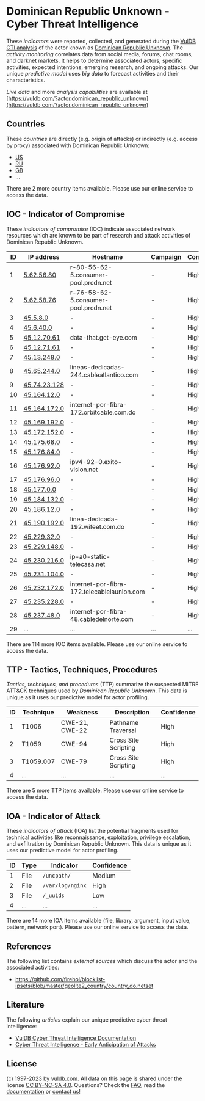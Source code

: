 # Dominican Republic Unknown - Cyber Threat Intelligence

These _indicators_ were reported, collected, and generated during the [VulDB CTI analysis](https://vuldb.com/?kb.cti) of the actor known as [Dominican Republic Unknown](https://vuldb.com/?actor.dominican_republic_unknown). The _activity monitoring_ correlates data from social media, forums, chat rooms, and darknet markets. It helps to determine associated actors, specific activities, expected intentions, emerging research, and ongoing attacks. Our unique _predictive model_ uses _big data_ to forecast activities and their characteristics.

_Live data_ and more _analysis capabilities_ are available at [https://vuldb.com/?actor.dominican_republic_unknown](https://vuldb.com/?actor.dominican_republic_unknown)

## Countries

These _countries_ are directly (e.g. origin of attacks) or indirectly (e.g. access by proxy) associated with Dominican Republic Unknown:

* [US](https://vuldb.com/?country.us)
* [RU](https://vuldb.com/?country.ru)
* [GB](https://vuldb.com/?country.gb)
* ...

There are 2 more country items available. Please use our online service to access the data.

## IOC - Indicator of Compromise

These _indicators of compromise_ (IOC) indicate associated network resources which are known to be part of research and attack activities of Dominican Republic Unknown.

ID | IP address | Hostname | Campaign | Confidence
-- | ---------- | -------- | -------- | ----------
1 | [5.62.56.80](https://vuldb.com/?ip.5.62.56.80) | r-80-56-62-5.consumer-pool.prcdn.net | - | High
2 | [5.62.58.76](https://vuldb.com/?ip.5.62.58.76) | r-76-58-62-5.consumer-pool.prcdn.net | - | High
3 | [45.5.8.0](https://vuldb.com/?ip.45.5.8.0) | - | - | High
4 | [45.6.40.0](https://vuldb.com/?ip.45.6.40.0) | - | - | High
5 | [45.12.70.61](https://vuldb.com/?ip.45.12.70.61) | data-that.get-eye.com | - | High
6 | [45.12.71.61](https://vuldb.com/?ip.45.12.71.61) | - | - | High
7 | [45.13.248.0](https://vuldb.com/?ip.45.13.248.0) | - | - | High
8 | [45.65.244.0](https://vuldb.com/?ip.45.65.244.0) | lineas-dedicadas-244.cableatlantico.com | - | High
9 | [45.74.23.128](https://vuldb.com/?ip.45.74.23.128) | - | - | High
10 | [45.164.12.0](https://vuldb.com/?ip.45.164.12.0) | - | - | High
11 | [45.164.172.0](https://vuldb.com/?ip.45.164.172.0) | internet-por-fibra-172.orbitcable.com.do | - | High
12 | [45.169.192.0](https://vuldb.com/?ip.45.169.192.0) | - | - | High
13 | [45.172.152.0](https://vuldb.com/?ip.45.172.152.0) | - | - | High
14 | [45.175.68.0](https://vuldb.com/?ip.45.175.68.0) | - | - | High
15 | [45.176.84.0](https://vuldb.com/?ip.45.176.84.0) | - | - | High
16 | [45.176.92.0](https://vuldb.com/?ip.45.176.92.0) | ipv4-92-0.exito-vision.net | - | High
17 | [45.176.96.0](https://vuldb.com/?ip.45.176.96.0) | - | - | High
18 | [45.177.0.0](https://vuldb.com/?ip.45.177.0.0) | - | - | High
19 | [45.184.132.0](https://vuldb.com/?ip.45.184.132.0) | - | - | High
20 | [45.186.12.0](https://vuldb.com/?ip.45.186.12.0) | - | - | High
21 | [45.190.192.0](https://vuldb.com/?ip.45.190.192.0) | linea-dedicada-192.wifeet.com.do | - | High
22 | [45.229.32.0](https://vuldb.com/?ip.45.229.32.0) | - | - | High
23 | [45.229.148.0](https://vuldb.com/?ip.45.229.148.0) | - | - | High
24 | [45.230.216.0](https://vuldb.com/?ip.45.230.216.0) | ip-a0-static-telecasa.net | - | High
25 | [45.231.104.0](https://vuldb.com/?ip.45.231.104.0) | - | - | High
26 | [45.232.172.0](https://vuldb.com/?ip.45.232.172.0) | internet-por-fibra-172.telecablelaunion.com | - | High
27 | [45.235.228.0](https://vuldb.com/?ip.45.235.228.0) | - | - | High
28 | [45.237.48.0](https://vuldb.com/?ip.45.237.48.0) | internet-por-fibra-48.cabledelnorte.com | - | High
29 | ... | ... | ... | ...

There are 114 more IOC items available. Please use our online service to access the data.

## TTP - Tactics, Techniques, Procedures

_Tactics, techniques, and procedures_ (TTP) summarize the suspected MITRE ATT&CK techniques used by _Dominican Republic Unknown_. This data is unique as it uses our predictive model for actor profiling.

ID | Technique | Weakness | Description | Confidence
-- | --------- | -------- | ----------- | ----------
1 | T1006 | CWE-21, CWE-22 | Pathname Traversal | High
2 | T1059 | CWE-94 | Cross Site Scripting | High
3 | T1059.007 | CWE-79 | Cross Site Scripting | High
4 | ... | ... | ... | ...

There are 5 more TTP items available. Please use our online service to access the data.

## IOA - Indicator of Attack

These _indicators of attack_ (IOA) list the potential fragments used for technical activities like reconnaissance, exploitation, privilege escalation, and exfiltration by Dominican Republic Unknown. This data is unique as it uses our predictive model for actor profiling.

ID | Type | Indicator | Confidence
-- | ---- | --------- | ----------
1 | File | `/uncpath/` | Medium
2 | File | `/var/log/nginx` | High
3 | File | `/_uuids` | Low
4 | ... | ... | ...

There are 14 more IOA items available (file, library, argument, input value, pattern, network port). Please use our online service to access the data.

## References

The following list contains _external sources_ which discuss the actor and the associated activities:

* https://github.com/firehol/blocklist-ipsets/blob/master/geolite2_country/country_do.netset

## Literature

The following _articles_ explain our unique predictive cyber threat intelligence:

* [VulDB Cyber Threat Intelligence Documentation](https://vuldb.com/?kb.cti)
* [Cyber Threat Intelligence - Early Anticipation of Attacks](https://www.scip.ch/en/?labs.20201022)

## License

(c) [1997-2023](https://vuldb.com/?kb.changelog) by [vuldb.com](https://vuldb.com/?kb.about). All data on this page is shared under the license [CC BY-NC-SA 4.0](https://creativecommons.org/licenses/by-nc-sa/4.0/). Questions? Check the [FAQ](https://vuldb.com/?kb.faq), read the [documentation](https://vuldb.com/?kb) or [contact us](https://vuldb.com/?contact)!

